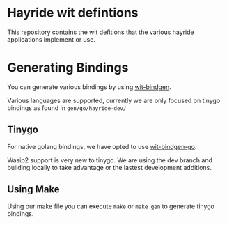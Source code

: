# Hayride wit defintions 
This repository contains the wit defitions that the various hayride applications implement or use. 

# Generating Bindings 
You can generate various bindings by using [wit-bindgen](https://github.com/bytecodealliance/wit-bindgen).

Various languages are supported, currently we are only focused on tinygo bindings as found in  `gen/go/hayride-dev/`

## Tinygo 
For native golang bindings, we have opted to use [wit-bindgen-go](https://github.com/ydnar/wasm-tools-go). 


Wasip2 support is very new to tinygo. We are using the dev branch and building locally to take advantage or the lastest development additions. 

## Using Make 

Using our make file you can execute `make` or `make gen` to generate tinygo bindings. 

